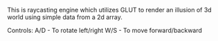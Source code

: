 This is raycasting engine which utilizes GLUT to render an illusion of 3d world using simple data from a 2d array.

Controls:
A/D - To rotate left/right
W/S - To move forward/backward
